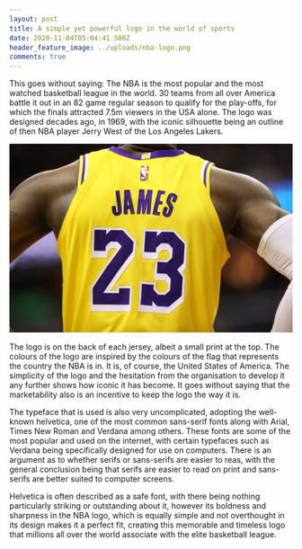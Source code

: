 ```yaml
---
layout: post
title: A simple yet powerful logo in the world of sports
date: 2020-11-04T05:04:41.586Z
header_feature_image: ../uploads/nba-logo.png
comments: true
---
```

This goes without saying: The NBA is the most popular and the most watched basketball league in the world. 30 teams from all over America battle it out in an 82 game regular season to qualify for the play-offs, for which the finals attracted 7.5m viewers in the USA alone. The logo was designed decades ago, in 1969, with the iconic silhouette being an outline of then NBA player Jerry West of the Los Angeles Lakers.

![](../uploads/lbj-shirt.jpg)

The logo is on the back of each jersey, albeit a small print at the top. The colours of the logo are inspired by the colours of the flag that represents the country the NBA is in. It is, of course, the United States of America. The simplicity of the logo and the hesitation from the organisation to develop it any further shows how iconic it has become. It goes without saying that the marketability also is an incentive to keep the logo the way it is.

The typeface that is used is also very uncomplicated, adopting the well-known helvetica, one of the most common sans-serif fonts along with Arial, Times New Roman and Verdana among others. These fonts are some of the most popular and used on the internet, with certain typefaces such as Verdana being specifically designed for use on computers. There is an argument as to whether serifs or sans-serifs are easier to reas, with the general conclusion being that serifs are easier to read on print and sans-serifs are better suited to computer screens.

Helvetica is often described as a safe font, with there being nothing particularly striking or outstanding about it, however its boldness and sharpness in the NBA logo, which is equally simple and not overthought in its design makes it a perfect fit, creating this memorable and timeless logo that millions all over the world associate with the elite basketball league.